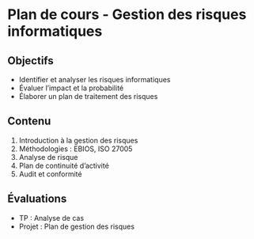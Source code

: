 # Plan de cours - Gestion des risques informatiques

## Objectifs
- Identifier et analyser les risques informatiques
- Évaluer l’impact et la probabilité
- Élaborer un plan de traitement des risques

## Contenu
1. Introduction à la gestion des risques
2. Méthodologies : EBIOS, ISO 27005
3. Analyse de risque
4. Plan de continuité d’activité
5. Audit et conformité

## Évaluations
- TP : Analyse de cas
- Projet : Plan de gestion des risques
